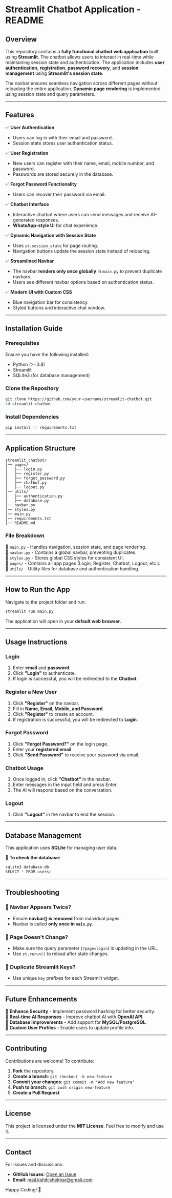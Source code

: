 # **Streamlit Chatbot Application - README**

## **Overview**
This repository contains a **fully functional chatbot web application** built using **Streamlit**. The chatbot allows users to interact in real-time while maintaining session state and authentication. The application includes **user authentication**, **registration**, **password recovery**, and **session management** using **Streamlit's session state**.

The navbar ensures seamless navigation across different pages without reloading the entire application. **Dynamic page rendering** is implemented using session state and query parameters.

---

## **Features**
✅ **User Authentication**
- Users can log in with their email and password.
- Session state stores user authentication status.

✅ **User Registration**
- New users can register with their name, email, mobile number, and password.
- Passwords are stored securely in the database.

✅ **Forgot Password Functionality**
- Users can recover their password via email.

✅ **Chatbot Interface**
- Interactive chatbot where users can send messages and receive AI-generated responses.
- **WhatsApp-style UI** for chat experience.

✅ **Dynamic Navigation with Session State**
- Uses `st.session_state` for page routing.
- Navigation buttons update the session state instead of reloading.

✅ **Streamlined Navbar**
- The navbar **renders only once globally** in `main.py` to prevent duplicate navbars.
- Users see different navbar options based on authentication status.

✅ **Modern UI with Custom CSS**
- Blue navigation bar for consistency.
- Styled buttons and interactive chat window.

---

## **Installation Guide**

### **Prerequisites**
Ensure you have the following installed:
- Python (>=3.8)
- Streamlit
- SQLite3 (for database management)

### **Clone the Repository**
```bash
git clone https://github.com/your-username/streamlit-chatbot.git
cd streamlit-chatbot
```

### **Install Dependencies**
```bash
pip install -r requirements.txt
```

---

## **Application Structure**
```
streamlit_chatbot/
│── pages/
│   ├── login.py
│   ├── register.py
│   ├── forgot_password.py
│   ├── chatbot.py
│   ├── logout.py
│── utils/
│   ├── authentication.py
│   ├── database.py
│── navbar.py
│── styles.py
│── main.py
│── requirements.txt
│── README.md
```

### **File Breakdown**
📌 `main.py` - Handles navigation, session state, and page rendering.  
📌 `navbar.py` - Contains a global navbar, preventing duplicates.  
📌 `styles.py` - Stores global CSS styles for consistent UI.  
📌 `pages/` - Contains all app pages (Login, Register, Chatbot, Logout, etc.).  
📌 `utils/` - Utility files for database and authentication handling.  

---

## **How to Run the App**
Navigate to the project folder and run:
```bash
streamlit run main.py
```
The application will open in your **default web browser**.

---

## **Usage Instructions**

### **Login**
1. Enter **email** and **password**.
2. Click **"Login"** to authenticate.
3. If login is successful, you will be redirected to the **Chatbot**.

### **Register a New User**
1. Click **"Register"** on the navbar.
2. Fill in **Name, Email, Mobile, and Password**.
3. Click **"Register"** to create an account.
4. If registration is successful, you will be redirected to **Login**.

### **Forgot Password**
1. Click **"Forgot Password?"** on the login page.
2. Enter your **registered email**.
3. Click **"Send Password"** to receive your password via email.

### **Chatbot Usage**
1. Once logged in, click **"Chatbot"** in the navbar.
2. Enter messages in the input field and press Enter.
3. The AI will respond based on the conversation.

### **Logout**
1. Click **"Logout"** in the navbar to end the session.

---

## **Database Management**
This application uses **SQLite** for managing user data.

📌 **To check the database:**
```bash
sqlite3 database.db
SELECT * FROM users;
```

---

## **Troubleshooting**
### 🔹 Navbar Appears Twice?
- Ensure **navbar() is removed** from individual pages.
- Navbar is called **only once in `main.py`**.

### 🔹 Page Doesn't Change?
- Make sure the query parameter (`?page=login`) is updating in the URL.
- Use `st.rerun()` to reload after state changes.

### 🔹 Duplicate Streamlit Keys?
- Use unique `key` prefixes for each Streamlit widget.

---

## **Future Enhancements**
🔹 **Enhance Security** - Implement password hashing for better security.  
🔹 **Real-time AI Responses** - Improve chatbot AI with **OpenAI API**.  
🔹 **Database Improvements** - Add support for **MySQL/PostgreSQL**.  
🔹 **Custom User Profiles** - Enable users to update profile info.  

---

## **Contributing**
Contributions are welcome! To contribute:
1. **Fork** the repository.
2. **Create a branch**: `git checkout -b new-feature`
3. **Commit your changes**: `git commit -m "Add new feature"`
4. **Push to branch**: `git push origin new-feature`
5. **Create a Pull Request**

---

## **License**
This project is licensed under the **MIT License**. Feel free to modify and use it.

---

## **Contact**
For issues and discussions:
- **GitHub Issues**: [Open an Issue](https://github.com/shekharkshitij/Chatbot_Application/issues)
- **Email**: mail.kshitijshekhar@gmail.com

Happy Coding! 🚀
